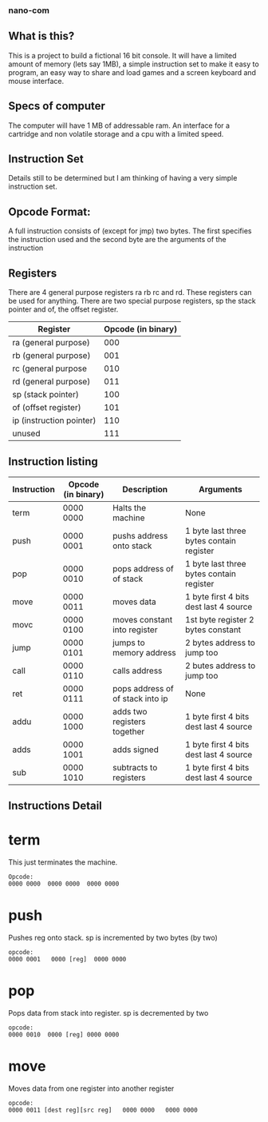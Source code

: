 ### nano-com
## What is this?
This is a project to build a fictional 16 bit console. It will have a limited amount of memory (lets say 1MB), 
a simple instruction set to make it easy to program, an easy way to share and load games and a screen keyboard and mouse interface.

## Specs of computer
The computer will have 1 MB of addressable ram. An interface for a cartridge and non volatile storage and a cpu with a limited speed.

## Instruction Set
Details still to be determined but I am thinking of having a very simple instruction set. 

## Opcode Format:
A full instruction consists of (except for jmp) two bytes. The first specifies the instruction used and the second byte are 
the arguments of the instruction

## Registers
There are 4 general purpose registers ra rb rc and rd. These registers can be used for anything. There are two special purpose
registers, sp the stack pointer and of, the offset register.

| Register                 | Opcode (in binary) |
| ------------------------ | ------------------ |
| ra (general purpose)     |   000              |
| rb (general purpose)     |   001              |
| rc (general purpose      |   010              |
| rd (general purpose)     |   011              |
| sp (stack pointer)       |   100              |
| of (offset register)     |   101              |
| ip (instruction pointer) |   110              |
| unused                   |   111              |

## Instruction listing

| Instruction          | Opcode (in binary)    | Description                      | Arguments                                |
| -------------------- | --------------------- | -------------------------------- | ---------------------------------------- |
| term                 |  0000 0000            | Halts the machine                | None                                     |
| push                 |  0000 0001            | pushs address onto stack         | 1 byte last three bytes contain register |
| pop                  |  0000 0010            | pops address of of stack         | 1 byte last three bytes contain register |`
| move                 |  0000 0011            | moves data                       | 1 byte first 4 bits dest last 4 source   |
| movc                 |  0000 0100            | moves constant into register     | 1st byte register 2 bytes constant       |
| jump                 |  0000 0101            | jumps to memory address          | 2 bytes address to jump too              |
| call                 |  0000 0110            | calls address                    | 2 butes address to jump too              |
| ret                  |  0000 0111            | pops address of of stack into ip | None                                     |
| addu                 |  0000 1000            | adds two registers together      | 1 byte first 4 bits dest last 4 source   |
| adds                 |  0000 1001            | adds signed                      | 1 byte first 4 bits dest last 4 source   |
| sub                  |  0000 1010            | subtracts to registers           | 1 byte first 4 bits dest last 4 source   |

## Instructions Detail

# term
This just terminates the machine.
```
Opcode: 
0000 0000  0000 0000  0000 0000
````

# push
Pushes reg onto stack. sp is incremented by two bytes (by two)
```
opcode:
0000 0001   0000 [reg]  0000 0000
```

# pop
Pops data from stack into register. sp is decremented by two
```
opcode:
0000 0010  0000 [reg] 0000 0000

```

# move
Moves data from one register into another register
```
opcode:
0000 0011 [dest reg][src reg]   0000 0000   0000 0000
```


